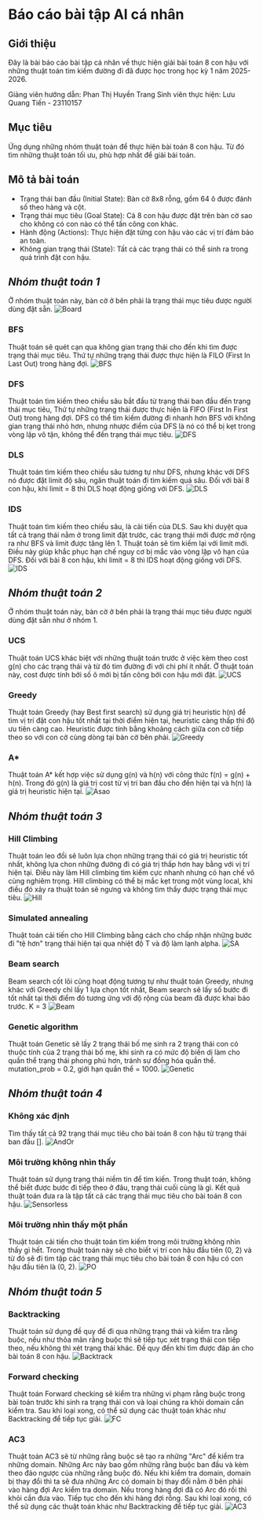 # Báo cáo bài tập AI cá nhân

## Giới thiệu
Đây là bài báo cáo bài tập cá nhân về thực hiện giải bài toán 8 con hậu với những thuật toán tìm kiếm đường đi đã được học trong học kỳ 1 năm 2025-2026.

Giảng viên hướng dẫn: Phan Thị Huyền Trang
Sinh viên thực hiện: Lưu Quang Tiến - 23110157

## Mục tiêu
Ứng dụng những nhóm thuật toán để thực hiện bài toán 8 con hậu. Từ đó tìm những thuật toán tối ưu, phù hợp nhất để giải bài toán.

## Mô tả bài toán
* Trạng thái ban đầu (Initial State): Bàn cờ 8x8 rỗng, gồm 64 ô được đánh số theo hàng và cột.
* Trạng thái mục tiêu (Goal State): Cả 8 con hậu được đặt trên bàn cờ sao cho không có con nào có thể tấn công con khác.
* Hành động (Actions): Thực hiện đặt từng con hậu vào các vị trí đảm bảo an toàn.
* Không gian trạng thái (State): Tất cả các trạng thái có thể sinh ra trong quá trình đặt con hậu.

## *Nhóm thuật toán 1*
Ở nhóm thuật toán này, bàn cờ ở bên phải là trạng thái mục tiêu được người dùng đặt sẵn.
![Board](asset/Board_1.png)

### BFS
Thuật toán sẽ quét cạn qua không gian trạng thái cho đến khi tìm được trạng thái mục tiêu. Thứ tự những trạng thái được thực hiện là FILO (First In Last Out) trong hàng đợi.
![BFS](asset/BFS.png)

### DFS
Thuật toán tìm kiếm theo chiều sâu bắt đầu từ trạng thái ban đầu đến trạng thái mục tiêu, Thứ tự những trạng thái được thực hiện là FIFO (First In First Out) trong hàng đợi. DFS có thể tìm kiếm đường đi nhanh hơn BFS với không gian trạng thái nhỏ hơn, nhưng nhược điểm của DFS là nó có thể bị kẹt trong vòng lặp vô tận, không thể đến trạng thái mục tiêu.
![DFS](asset/DFS.png)

### DLS
Thuật toán tìm kiếm theo chiều sâu tương tự như DFS, nhưng khác với DFS nó được đặt limit độ sâu, ngăn thuật toán đi tìm kiếm quá sâu. Đối với bài 8 con hậu, khi limit = 8 thì DLS hoạt động giống với DFS.
![DLS](asset/DLS.png)

### IDS
Thuật toán tìm kiếm theo chiều sâu, là cải tiến của DLS. Sau khi duyệt qua tất cả trạng thái nằm ở trong limit đặt trước, các trạng thái mới được mở rộng ra như BFS và limit được tăng lên 1. Thuật toán sẽ tìm kiếm lại với limit mới. Điều này giúp khắc phục hạn chế nguy cơ bị mắc vào vòng lặp vô hạn của DFS. Đối với bài 8 con hậu, khi limit = 8 thì IDS hoạt động giống với DFS.
![IDS](asset/IDS.png)

## *Nhóm thuật toán 2*
Ở nhóm thuật toán này, bàn cờ ở bên phải là trạng thái mục tiêu được người dùng đặt sẵn như ở nhóm 1.

### UCS
Thuật toán UCS khác biệt với những thuật toán trước ở việc kèm theo cost g(n) cho các trạng thái và từ đó tìm đường đi với chi phí ít nhất. Ở thuật toán này, cost được tính bởi số ô mới bị tấn công bởi con hậu mới đặt.
![UCS](asset/UCS.png)

### Greedy
Thuật toán Greedy (hay Best first search) sử dụng giá trị heuristic h(n) để tìm vị trí đặt con hậu tốt nhất tại thời điểm hiện tại, heuristic càng thấp thì độ ưu tiên càng cao. Heuristic được tính bằng khoảng cách giữa con cờ tiếp theo so với con cờ cùng dòng tại bàn cờ bên phải.
![Greedy](asset/Greedy.png)

### A*
Thuật toán A* kết hợp việc sử dụng g(n) và h(n) với công thức f(n) = g(n) + h(n). Trong đó g(n) là giá trị cost từ vị trí ban đầu cho đến hiện tại và h(n) là giá trị heuristic hiện tại.
![Asao](asset/Asao.png)

## *Nhóm thuật toán 3*

### Hill Climbing
Thuật toán leo đồi sẽ luôn lựa chọn những trạng thái có giá trị heuristic tốt nhất, không lựa chon những đường đi có giá trị thấp hơn hay bằng với vị trí hiện tại. Điều này làm Hill climbing tìm kiếm cực nhanh nhưng có hạn chế vô cùng nghiêm trọng. Hill climbing có thể bị mắc kẹt trong một vùng local, khi điều đó xảy ra thuật toán sẽ ngưng và không tìm thấy được trạng thái mục tiêu.
![Hill](asset/Hill.png)

### Simulated annealing
Thuật toán cải tiến cho Hill Climbing bằng cách cho chấp nhận những bước đi "tệ hơn" trạng thái hiện tại qua nhiệt độ T và độ làm lạnh alpha.
![SA](asset/SA.png)

### Beam search
Beam search cốt lõi cũng hoạt động tương tự như thuật toán Greedy, nhưng khác với Greedy chỉ lấy 1 lựa chọn tốt nhất, Beam search sẽ lấy số bước đi tốt nhất tại thời điểm đó tương ứng với độ rộng của beam đã được khai báo trước. K = 3
![Beam](asset/Beam.png)

### Genetic algorithm
Thuật toán Genetic sẽ lấy 2 trạng thái bố mẹ sinh ra 2 trạng thái con có thuộc tính của 2 trạng thái bố mẹ, khi sinh ra có mức độ biến dị làm cho quần thể trạng thái phong phú hơn, tránh sự đồng hóa quần thể. mutation_prob = 0.2, giới hạn quần thể = 1000.
![Genetic](asset/Genetic.png)

## *Nhóm thuật toán 4*

### Không xác định
Tìm thấy tất cả 92 trạng thái mục tiêu cho bài toán 8 con hậu từ trạng thái ban đầu [].
![AndOr](asset/AndOr.png)

### Môi trường không nhìn thấy
Thuật toán sử dụng trạng thái niềm tin để tìm kiến. Trong thuật toán, không thể biết được bước đi tiếp theo ở đâu, trạng thái cuối cùng là gì. Kết quả thuật toán đưa ra là tập tất cả các trạng thái mục tiêu cho bài toán 8 con hậu.
![Sensorless](asset/Sensorless.png)

### Môi trường nhìn thấy một phần
Thuật toán cải tiến cho thuật toán tìm kiếm trong môi trường không nhìn thấy gì hết. Trong thuật toán này sẽ cho biết vị trí con hậu đầu tiên (0, 2) và từ đó sẽ đi tìm tập các trạng thái mục tiêu cho bài toán 8 con hậu có con hậu đầu tiên là (0, 2).
![PO](asset/PO.png)

## *Nhóm thuật toán 5*

### Backtracking
Thuật toán sử dụng đề quy để đi qua những trạng thái và kiểm tra rằng buộc, nếu như thỏa mãn rằng buộc thì sẽ tiếp tục xét trạng thái con tiếp theo, nếu không thì xét trạng thái khác. Đề quy đến khi tìm được đáp án cho bài toán 8 con hậu.
![Backtrack](asset/Backtrack.png)

### Forward checking
Thuật toán Forward checking sẽ kiểm tra những vi phạm rằng buộc trong bài toán trước khi sinh ra trạng thái con và loại chúng ra khỏi domain cần kiểm tra. Sau khi loại xong, có thể sử dụng các thuật toán khác như Backtracking để tiếp tục giải.
![FC](asset/FC.png)

### AC3
Thuật toán AC3 sẽ từ những rằng buộc sẽ tạo ra những "Arc" để kiểm tra những domain. Những Arc này bao gồm những rằng buộc ban đầu và kèm theo đảo ngược của những rằng buộc đó. Nếu khi kiểm tra domain, domain bị thay đổi thì ta sẽ đưa những Arc có domain bị thay đổi nằm ở bên phải vào hàng đợi Arc kiểm tra domain. Nếu trong hàng đợi đã có Arc đó rồi thì khỏi cần đưa vào. Tiếp tục cho đến khi hàng đợi rỗng. Sau khi loại xong, có thể sử dụng các thuật toán khác như Backtracking để tiếp tục giải.
![AC3](asset/AC3.png)




